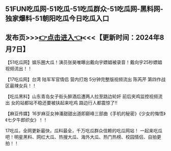 51FUN吃瓜网-51吃瓜-51吃瓜群众-51吃瓜网-黑料网-独家爆料-51朝阳吃瓜今日吃瓜入口
------------------------
发布页>>><a href="https://baoliaowang.github.io/51fun.github.io/">👉点击进入👈</a><<<【更新时间：2024年8月7日】
------------------------
【51吃瓜网】娱乐圈大瓜！演员张昊唯曝出戴向宇嫖娼被录音！戴向宇25秒嫖娼视频流出！！

【17吃瓜网】台湾 陆军军官情侣 营内打炮 5分钟完整版视频流出 陈芮芹 第四作战区最辣女兵！！

【吃瓜黑料】山东青岛女子街头醉酒后遭两人拉至路边轮奸 前后夹鸡监控视频流出 女的站都站不稳还要被扶起来吃鸡 路边行人都震惊了!!

【麻豆传媒】16岁麻豆女神潘甜甜出道即巅峰三部曲《手机的秘密》《少女的悔悟》《七夕牛郎织女》！！

17吃瓜，全网更新最快，瓜料最全，千万吃瓜群众信赖的吃瓜网站！ 一起来吃瓜吧！明星黑料、网红大瓜、热搜大瓜、海外大瓜、热门热榜、校园情侣、自拍更拍！！
